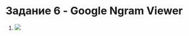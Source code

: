 # Задание 6 - Google Ngram Viewer
1. ![](/https://psv4.userapi.com/c623800/u77160195/docs/d14/01a527493920/1.png?extra=iFMUgEeTko5mgKsB0LStcLzn_eR3y53jZGlP6IJ57ztnJSKYZiwISW3z6Xn9hurmFDTXc6ITrb8Z9d2gU4IlZ-Ry5JquTv3jssSM5Jblfe-0LpsqMbsbp2JC0-wU2uBc64z23FW93CM/) 
